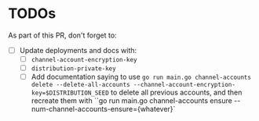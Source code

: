 # TODOs

As part of this PR, don't forget to:

- [ ] Update deployments and docs with:
  - [ ] `channel-account-encryption-key`
  - [ ] `distribution-private-key`
  - [ ] Add documentation saying to use `go run main.go channel-accounts delete --delete-all-accounts --channel-account-encryption-key=$DISTRIBUTION_SEED` to delete all previous accounts, and then recreate them with ``go run main.go channel-accounts ensure --num-channel-accounts-ensure={whatever}`
